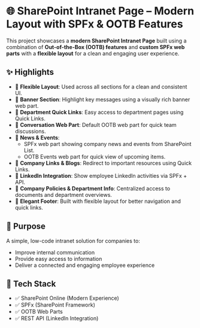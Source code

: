 # 🌐 SharePoint Intranet Page – Modern Layout with SPFx & OOTB Features

This project showcases a **modern SharePoint Intranet Page** built using a combination of **Out-of-the-Box (OOTB) features** and **custom SPFx web parts** with a **flexible layout** for a clean and engaging user experience.

## ✨ Highlights

- 🔹 **Flexible Layout**: Used across all sections for a clean and consistent UI.
- 🔹 **Banner Section**: Highlight key messages using a visually rich banner web part.
- 🔹 **Department Quick Links**: Easy access to department pages using Quick Links.
- 🔹 **Conversation Web Part**: Default OOTB web part for quick team discussions.
- 🔹 **News & Events**:
  - SPFx web part showing company news and events from SharePoint List.
  - OOTB Events web part for quick view of upcoming items.
- 🔹 **Company Links & Blogs**: Redirect to important resources using Quick Links.
- 🔹 **LinkedIn Integration**: Show employee LinkedIn activities via SPFx + API.
- 🔹 **Company Policies & Department Info**: Centralized access to documents and department overviews.
- 🔹 **Elegant Footer**: Built with flexible layout for better navigation and quick links.

## 📌 Purpose

A simple, low-code intranet solution for companies to:
- Improve internal communication
- Provide easy access to information
- Deliver a connected and engaging employee experience

## 🔗 Tech Stack

- ✅ SharePoint Online (Modern Experience)
- ✅ SPFx (SharePoint Framework)
- ✅ OOTB Web Parts
- ✅ REST API (LinkedIn Integration)

